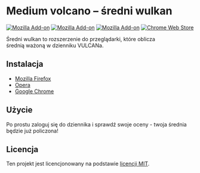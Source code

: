 # Medium volcano – średni wulkan

[![Mozilla Add-on](https://img.shields.io/amo/users/medium-volcano.svg?style=flat-square)](https://addons.mozilla.org/firefox/addon/medium-volcano/)
[![Mozilla Add-on](https://img.shields.io/amo/stars/medium-volcano.svg?style=flat-square)](https://addons.mozilla.org/firefox/addon/medium-volcano/)
[![Mozilla Add-on](https://img.shields.io/amo/v/medium-volcano.svg?style=flat-square)](https://addons.mozilla.org/firefox/addon/medium-volcano/)
[![Chrome Web Store](https://img.shields.io/chrome-web-store/v/oakogdgghkdcianmmiplppcmllelhlbh.svg?style=flat-square)](https://chrome.google.com/webstore/detail/%C5%9Bredni-wulkan/oakogdgghkdcianmmiplppcmllelhlbh)

Średni wulkan to rozszerzenie do przeglądarki, które oblicza średnią ważoną w dzienniku VULCANa.

## Instalacja

- [Mozilla Firefox](https://addons.mozilla.org/firefox/addon/medium-volcano/)
- [Opera](https://addons.opera.com/extensions/details/medium-volcano/)
- [Google Chrome](https://chrome.google.com/webstore/detail/%C5%9Bredni-wulkan/oakogdgghkdcianmmiplppcmllelhlbh)

## Użycie

Po prostu zaloguj się do dziennika i sprawdź swoje oceny - twoja średnia będzie już policzona!

## Licencja

Ten projekt jest licencjonowany na podstawie [licencji MIT](http://opensource.org/licenses/MIT).

